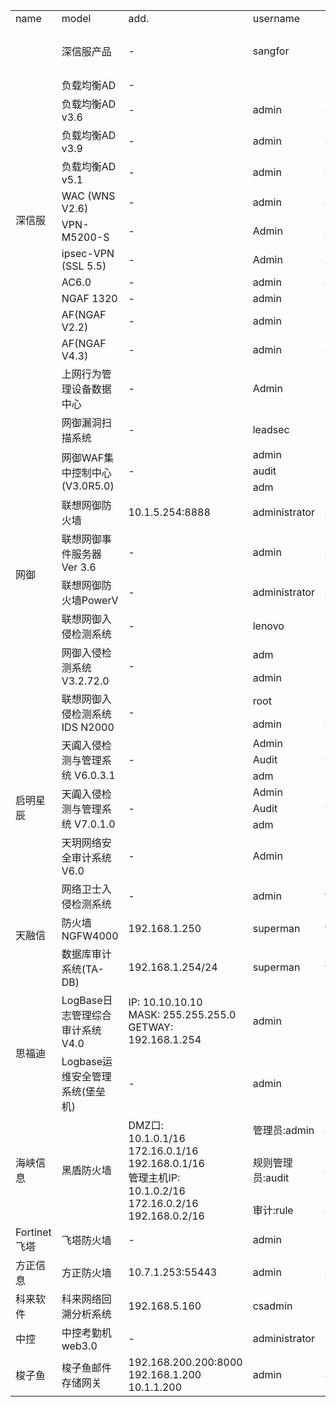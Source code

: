 <table>
	<tr>
		<td>name</td>
		<td>model</td>
		<td>add.</td>
		<td>username</td>
		<td>password</td>
		<td>notes</td>
	</tr>
		<tr>
		<td rowspan="15">深信服</td>
		<td rowspan="3">深信服产品</td>
		<td rowspan="3">-</td>
		<td rowspan="3">sangfor</td>
		<td>sangfor</td>
		<td rowspan="3">-</td>
	</tr>
	<tr>
		<td>sangfor@2018</td>
	</tr>
	<tr>
		<td>sangfor@2019</td>
	</tr>
	<tr>
		<td>负载均衡AD</td>
		<td>-</td>
		<td></td>
		<td>dlanrecover</td>
		<td>-</td>
	</tr>
	<tr>
		<td>负载均衡AD v3.6</td>
		<td>-</td>
		<td>admin</td>
		<td>admin</td>
		<td>-</td>
	</tr>
	<tr>
		<td>负载均衡AD v3.9</td>
		<td>-</td>
		<td>admin</td>
		<td>admin</td>
		<td>-</td>
	</tr>
	<tr>
		<td>负载均衡AD v5.1</td>
		<td>-</td>
		<td>admin</td>
		<td>admin</td>
		<td>-</td>
	</tr>
	<tr>
		<td>WAC (WNS V2.6)</td>
		<td>-</td>
		<td>admin</td>
		<td>admin</td>
		<td>-</td>
	</tr>
	<tr>
		<td>VPN-M5200-S</td>
		<td>-</td>
		<td>Admin</td>
		<td>Admin</td>
		<td>-</td>
	</tr>
	<tr>
		<td>ipsec-VPN (SSL 5.5)</td>
		<td>-</td>
		<td>Admin</td>
		<td>Admin</td>
		<td>-</td>
	</tr>
	<tr>
		<td>AC6.0</td>
		<td>-</td>
		<td>admin</td>
		<td>admin</td>
		<td>-</td>
	</tr>
	<tr>
		<td>NGAF 1320</td>
		<td>-</td>
		<td>admin</td>
		<td>sangfor</td>
		<td>-</td>
	</tr>
	<tr>
		<td>AF(NGAF V2.2)</td>
		<td>-</td>
		<td>admin</td>
		<td>sangfor</td>
		<td>-</td>
	</tr>
	<tr>
		<td>AF(NGAF V4.3)</td>
		<td>-</td>
		<td>admin</td>
		<td>admin</td>
		<td>-</td>
	</tr>
	<tr>
		<td>上网行为管理设备数据中心</td>
		<td>-</td>
		<td>Admin</td>
		<td><空></td>
		<td>-</td>
	</tr>
	<tr>
		<td rowspan="12">网御</td>
		<td>网御漏洞扫描系统</td>
		<td>-</td>
		<td>leadsec</td>
		<td>leadsec</td>
		<td>-</td>
	</tr>
	<tr>
		<td rowspan="3">网御WAF集中控制中心(V3.0R5.0)</td>
		<td rowspan="3">-</td>
		<td>admin</td>
		<td rowspan="3">leadsec.waf</td>
		<td rowspan="3">-</td>
	</tr>
	<tr>
		<td>audit</td>
	</tr>
	<tr>
		<td>adm</td>
	</tr>
	<tr>
		<td>联想网御防火墙</td>
		<td>10.1.5.254:8888</td>
		<td>administrator</td>
		<td>administrator</td>
		<td>PIN码:12345678</td>
	</tr>
	<tr>
		<td>联想网御事件服务器 Ver 3.6</td>
		<td>-</td>
		<td>admin</td>
		<td>admin123</td>
		<td>-</td>
	</tr>
	<tr>
		<td>联想网御防火墙PowerV</td>
		<td>-</td>
		<td>administrator</td>
		<td>administrator</td>
		<td>-</td>
	</tr>
	<tr>
		<td>联想网御入侵检测系统</td>
		<td>-</td>
		<td>lenovo</td>
		<td>default</td>
		<td>-</td>
	</tr>
	<tr>
		<td rowspan="2">网御入侵检测系统V3.2.72.0</td>
		<td rowspan="2">-</td>
		<td>adm</td>
		<td rowspan="2">leadsec32</td>
		<td rowspan="2">-</td>
	</tr>
	<tr>
		<td>admin</td>
	</tr>
	<tr>
		<td rowspan="2">联想网御入侵检测系统IDS N2000</td>
		<td rowspan="2">-</td>
		<td>root</td>
		<td>111111</td>
		<td rowspan="2">-</td>
	</tr>
	<tr>
		<td>admin</td>
		<td>admin123</td>
	</tr>
	<tr>
		<td rowspan="7">启明星辰</td>
		<td rowspan="3">天阗入侵检测与管理系统 V6.0.3.1</td>
		<td rowspan="3">-</td>
		<td>Admin</td>
		<td rowspan="3">venus60</td>
		<td rowspan="3">-</td>
	</tr>
	<tr>
		<td>Audit</td>
	</tr>
	<tr>
		<td>adm</td>
	</tr>
	<tr>
		<td rowspan="3">天阗入侵检测与管理系统 V7.0.1.0</td>
		<td rowspan="3">-</td>
		<td>Admin</td>
		<td rowspan="3">venus70</td>
		<td rowspan="3">-</td>
	</tr>
	<tr>
		<td>Audit</td>
	</tr>
	<tr>
		<td>adm</td>
	</tr>
	<tr>
		<td>天玥网络安全审计系统V6.0</td>
		<td>-</td>
		<td>Admin</td>
		<td>cyberaudit</td>
		<td>网络引擎:1234567</td>
	</tr>
	<tr>
		<td rowspan="3">天融信</td>
		<td>网络卫士入侵检测系统</td>
		<td>-</td>
		<td>admin</td>
		<td>talent</td>
		<td>-</td>
	</tr>
	<tr>
		<td>防火墙NGFW4000</td>
		<td>192.168.1.250</td>
		<td>superman</td>
		<td>talent</td>
		<td>-</td>
	</tr>
	<tr>
		<td>数据库审计系统(TA-DB)</td>
		<td>192.168.1.254/24</td>
		<td>superman</td>
		<td>talent</td>
		<td>-</td>
	</tr>
	<tr>
		<td rowspan="2">思福迪</td>
		<td>LogBase日志管理综合审计系统V4.0</td>
		<td>IP: 10.10.10.10<br>MASK: 255.255.255.0<br>GETWAY: 192.168.1.254</td>
		<td>admin</td>
		<td>safetybase</td>
		<td>-</td>
	</tr>
	<tr>
		<td>Logbase运维安全管理系统(堡垒机)</td>
		<td>-</td>
		<td>admin</td>
		<td>safetybase</td>
		<td>-</td>
	</tr>
	<tr>
		<td rowspan="3">海峡信息</td>
		<td rowspan="3">黑盾防火墙</td>
		<td rowspan="3">DMZ口:<br>10.1.0.1/16<br>172.16.0.1/16<br>192.168.0.1/16<br>管理主机IP:<br>10.1.0.2/16<br>172.16.0.2/16<br>192.168.0.2/16</td>
		<td>管理员:admin</td>
		<td>admin</td>
		<td rowspan="3">-</td>
	</tr>
	<tr>
		<td>规则管理员:audit</td>
		<td>abc123</td>
	</tr>
	<tr>
		<td>审计:rule</td>
		<td>abc123</td>
	</tr>
	<tr>
		<td>Fortinet飞塔</td>
		<td>飞塔防火墙</td>
		<td>-</td>
		<td>admin</td>
		<td><空></td>
		<td>-</td>
	</tr>
	<tr>
		<td>方正信息</td>
		<td>方正防火墙</td>
		<td>10.7.1.253:55443</td>
		<td>admin</td>
		<td>admin</td>
		<td>-</td>
	</tr>
	<tr>
		<td>科来软件</td>
		<td>科来网络回溯分析系统</td>
		<td>192.168.5.160</td>
		<td>csadmin</td>
		<td>colasoft</td>
		<td>-</td>
	</tr>
	<tr>
		<td>中控</td>
		<td>中控考勤机web3.0</td>
		<td>-</td>
		<td>administrator</td>
		<td>123456</td>
		<td>-</td>
	</tr>
	<tr>
		<td>梭子鱼</td>
		<td>梭子鱼邮件存储网关</td>
		<td>192.168.200.200:8000<br>192.168.1.200<br>10.1.1.200</td>
		<td>admin</td>
		<td>admin</td>
		<td>-</td>
	</tr>
	</table>
